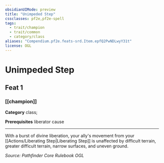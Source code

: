 ```yaml
---
obsidianUIMode: preview
title: "Unimpeded Step"
cssclasses: pf2e,pf2e-spell
tags:
  - trait/champion
  - trait/common
  - category/class
aliases: "Compendium.pf2e.feats-srd.Item.epfQ2PwNDLwyY31t"
license: OGL
---
```

# Unimpeded Step
## Feat 1
### [[champion]]

**Category** class; 



**Prerequisites** liberator cause
* * *
With a burst of divine liberation, your ally's movement from your [[Actions/Liberating Step|Liberating Step]] is unaffected by difficult terrain, greater difficult terrain, narrow surfaces, and uneven ground.

*Source: Pathfinder Core Rulebook*
*OGL*